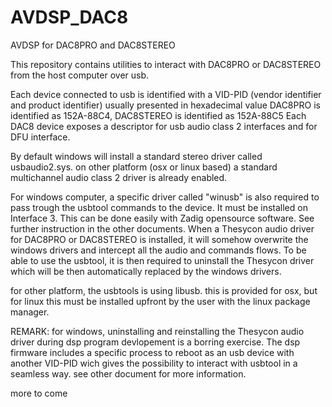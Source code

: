 # AVDSP_DAC8
AVDSP for DAC8PRO and DAC8STEREO

This repository contains utilities to interact with DAC8PRO or DAC8STEREO from the host computer over usb.

Each device connected to usb is identified with a VID-PID (vendor identifier and product identifier) usually presented in hexadecimal value
DAC8PRO is identified as 152A-88C4, DAC8STEREO is identified as 152A-88C5
Each DAC8 device exposes a descriptor for usb audio class 2 interfaces and for DFU interface.

By default windows will install a standard stereo driver called usbaudio2.sys.
on other platform (osx or linux based) a standard multichannel audio class 2 driver is already enabled.

For windows computer, a specific driver called "winusb" is also required to pass trough the usbtool commands to the device.
It must be installed on Interface 3. This can be done easily with Zadig opensource software. See further instruction in the other documents.
When a Thesycon audio driver for DAC8PRO or DAC8STEREO is installed, it will somehow overwrite the windows drivers and intercept all the audio and commands flows.
To be able to use the usbtool, it is then required to uninstall the Thesycon driver which will be then automatically replaced by the windows drivers.

for other platform, the usbtools is using libusb. this is provided for osx, but for linux this must be installed upfront by the user with the linux package manager.


REMARK:
for windows, uninstalling and reinstalling the Thesycon audio driver during dsp program devlopement is a borring exercise. 
The dsp firmware includes a specific process to reboot as an usb device with another VID-PID wich gives the possibility to interact with usbtool in a seamless way.
see other document for more information.
 

more to come


